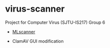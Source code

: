 # virus-scanner

Project for Computer Virus (SJTU-IS217) Group 6

* [MLscanner](https://github.com/zhliuworks/virus-scanner/tree/main/MLscanner)

* ClamAV GUI modification

